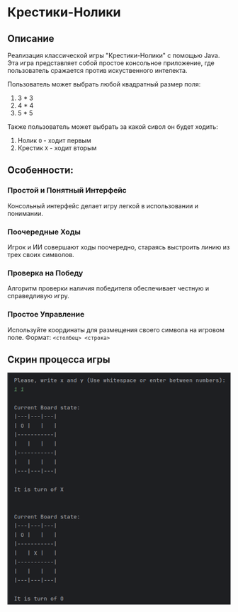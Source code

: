 # Крестики-Нолики
## Описание
Pеализация классической игры "Крестики-Нолики" с помощью Java. Эта игра представляет собой простое консольное приложение, где пользователь сражается против искуственного интелекта.

Пользователь может выбрать любой квадратный размер поля:
1. 3 * 3
2. 4 * 4
3. 5 * 5

Также пользователь может выбрать за какой сивол он будет ходить:
1. Нолик ```O``` - ходит первым
2. Крестик ```X``` - ходит вторым

## Особенности:
### Простой и Понятный Интерфейс
Консольный интерфейс делает игру легкой в использовании и понимании.

### Поочередные Ходы
Игрок и ИИ совершают ходы поочередно, стараясь выстроить линию из трех своих символов.

### Проверка на Победу
Алгоритм проверки наличия победителя обеспечивает честную и справедливую игру.

### Простое Управление
Используйте координаты для размещения своего символа на игровом поле. Формат: ```<столбец> <строка>```

## Скрин процесса игры
![game.png](img%2Fgame.png)
